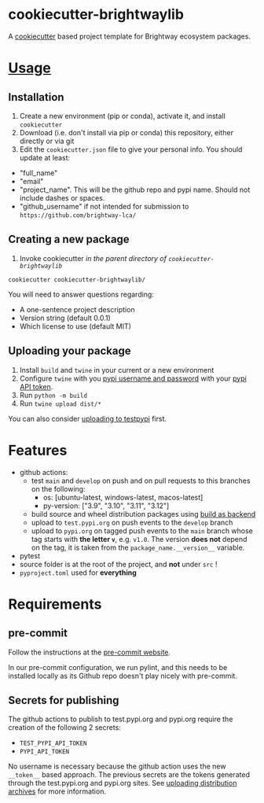 # cookiecutter-brightwaylib

A [cookiecutter](https://cookiecutter.readthedocs.io/en/stable/index.html) based project template for Brightway ecosystem packages.

# [Usage](https://cookiecutter.readthedocs.io/en/stable/usage.html)

## Installation

1. Create a new environment (pip or conda), activate it, and install `cookiecutter`
2. Download (i.e. don't install via pip or conda) this repository, either directly or via git
3. Edit the `cookiecutter.json` file to give your personal info. You should update at least:

* "full_name"
* "email"
* "project_name". This will be the github repo and pypi name. Should not include dashes or spaces.
* "github_username" if not intended for submission to `https://github.com/brightway-lca/`

## Creating a new package

1. Invoke cookiecutter *in the parent directory of `cookiecutter-brightwaylib`*

```
cookiecutter cookiecutter-brightwaylib/
```

You will need to answer questions regarding:

+ A one-sentence project description
+ Version string (default 0.0.1)
+ Which license to use (default MIT)

## Uploading your package

1. Install `build` and `twine` in your current or a new environment
2. Configure `twine` with you [pypi username and password](https://twine.readthedocs.io/en/stable/#configuration) with your [pypi API token](https://pypi.org/help/#apitoken).
3. Run `python -m build` 
4. Run `twine upload dist/*`

You can also consider [uploading to testpypi](https://packaging.python.org/en/latest/tutorials/packaging-projects/#uploading-the-distribution-archives) first.

# Features

+ github actions:
    + test `main` and `develop` on push and on pull requests to this branches on the following:
        + os: [ubuntu-latest, windows-latest, macos-latest]
        + py-version: ["3.9", "3.10", "3.11", "3.12"]
    + build source and wheel distribution packages using [build as backend](https://packaging.python.org/en/latest/key_projects/#build)
    + upload to `test.pypi.org` on push events to the `develop` branch
    + upload to `pypi.org` on tagged push events to the `main` branch whose tag starts with **the letter `v`**, e.g. `v1.0`. The version **does not** depend on the tag, it is taken from the `package_name.__version__` variable.
+ pytest
+ source folder is at the root of the project, and **not** under `src` !
+ `pyproject.toml` used for **everything**

# Requirements

## pre-commit

Follow the instructions at the [pre-commit website](https://pre-commit.com/).

In our pre-commit configuration, we run pylint, and this needs to be installed locally as its Github repo doesn't play nicely with pre-commit.

## Secrets for publishing
The github actions to publish to test.pypi.org and pypi.org require the creation of the following 2 secrets:

+ `TEST_PYPI_API_TOKEN`
+ `PYPI_API_TOKEN`

No username is necessary because the github action uses the new `__token__` based approach.
The previous secrets are the tokens generated through the test.pypi.org and pypi.org sites.
See [uploading distribution archives](https://packaging.python.org/en/latest/tutorials/packaging-projects/#uploading-the-distribution-archives) for more information.
